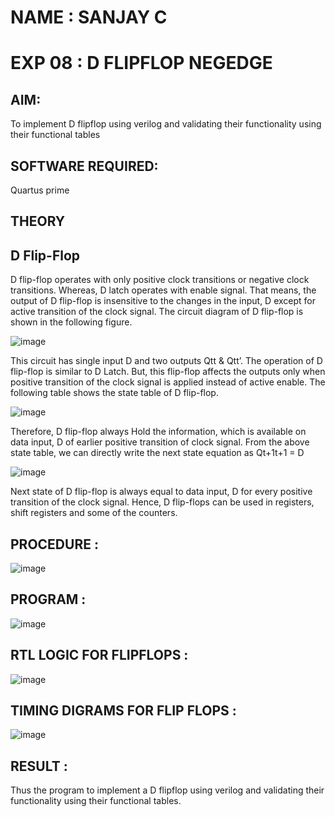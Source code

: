 # NAME : SANJAY C
 
# EXP 08 :  D FLIPFLOP NEGEDGE

## AIM:

To implement  D flipflop using verilog and validating their functionality using their functional tables

## SOFTWARE REQUIRED:

Quartus prime

## THEORY

## D Flip-Flop

D flip-flop operates with only positive clock transitions or negative clock transitions. Whereas, D latch operates with enable signal. That means, the output of D flip-flop is insensitive to the changes in the input, D except for active transition of the clock signal. The circuit diagram of D flip-flop is shown in the following figure.

![image](https://github.com/naavaneetha/D-FLIPDLOP-NEGEDGE/assets/154305477/48c81fe8-bc3f-40e7-95e2-519fc155ad51)

This circuit has single input D and two outputs Qtt & Qtt’. The operation of D flip-flop is similar to D Latch. But, this flip-flop affects the outputs only when positive transition of the clock signal is applied instead of active enable. The following table shows the state table of D flip-flop.

![image](https://github.com/naavaneetha/D-FLIPDLOP-NEGEDGE/assets/154305477/e5f3fda7-68ec-4a3a-a0a4-cf6f9cc4ab55)

Therefore, D flip-flop always Hold the information, which is available on data input, D of earlier positive transition of clock signal. From the above state table, we can directly write the next state equation as Qt+1t+1 = D

![image](https://github.com/naavaneetha/D-FLIPDLOP-NEGEDGE/assets/154305477/8592c0d8-2917-4142-91b9-d6c30dd891d2)

Next state of D flip-flop is always equal to data input, D for every positive transition of the clock signal. Hence, D flip-flops can be used in registers, shift registers and some of the counters.

## PROCEDURE :
![image](https://github.com/user-attachments/assets/b449adf3-0948-4c87-a06d-e36039108202)




## PROGRAM :
![image](https://github.com/user-attachments/assets/66d828cf-6297-4217-be5a-aa9a162f5123)




## RTL LOGIC FOR FLIPFLOPS :
![image](https://github.com/user-attachments/assets/14314fa1-485d-4dbe-bde2-157020adb27e)



## TIMING DIGRAMS FOR FLIP FLOPS :
![image](https://github.com/user-attachments/assets/900bbbb7-2461-48b0-8ad9-399a5ba0433d)



## RESULT :
 Thus the program to implement a D flipflop using verilog and validating their functionality using their functional tables.
